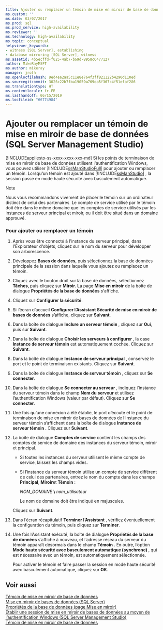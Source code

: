 ```yaml
---
title: Ajouter ou remplacer un témoin de mise en miroir de base de données (SQL Server Management Studio) | Microsoft Docs
ms.custom: ''
ms.date: 03/07/2017
ms.prod: sql
ms.prod_service: high-availability
ms.reviewer: ''
ms.technology: high-availability
ms.topic: conceptual
helpviewer_keywords:
- witness [SQL Server], establishing
- database mirroring [SQL Server], witness
ms.assetid: 4b5ecffd-f025-4ab7-b69d-8958c6477127
author: MikeRayMSFT
ms.author: mikeray
manager: jroth
ms.openlocfilehash: 9ed4ea2aa5c11e8e764f3ff821122b4290d110ed
ms.sourcegitcommit: 3026c22b7fba19059a769ea5f367c4f51efaf286
ms.translationtype: HT
ms.contentlocale: fr-FR
ms.lasthandoff: 06/15/2019
ms.locfileid: "66774984"
---
```

# <a name="add-or-replace-a-database-mirroring-witness-sql-server-management-studio"></a>Ajouter ou remplacer un témoin de mise en miroir de base de données (SQL Server Management Studio)
[!INCLUDE[appliesto-ss-xxxx-xxxx-xxx-md](../../includes/appliesto-ss-xxxx-xxxx-xxx-md.md)]
  Si les points de terminaison de mise en miroir de base de données utilisent l'authentification Windows, vous pouvez utiliser [!INCLUDE[ssManStudioFull](../../includes/ssmanstudiofull-md.md)] pour ajouter ou remplacer un témoin. Lorsqu'un témoin est ajouté dans [!INCLUDE[ssManStudio](../../includes/ssmanstudio-md.md)] , la session passe en mode haute sécurité avec basculement automatique.  
  
> [!NOTE]  
>  Nous vous recommandons vivement de placer le témoin sur un ordinateur distinct de celui des partenaires. Le compte de service utilisé par le témoin doit être dans le même domaine que les comptes de service utilisés par les instances de serveur principal et miroir, ou il doit être situé dans un domaine approuvé.  
  
### <a name="to-add-or-replace-a-witness"></a>Pour ajouter ou remplacer un témoin  
  
1.  Après vous être connecté à l'instance du serveur principal, dans l'Explorateur d'objets, cliquez sur le nom du serveur pour développer son arborescence.  
  
2.  Développez **Bases de données**, puis sélectionnez la base de données principale de la session dans laquelle vous ajoutez ou remplacez un témoin.  
  
3.  Cliquez avec le bouton droit sur la base de données, sélectionnez **Tâches**, puis cliquez sur **Miroir**. La page **Mise en miroir** de la boîte de dialogue **Propriétés de la base de données** s'affiche.  
  
4.  Cliquez sur **Configurer la sécurité**.  
  
5.  Si l’écran d’accueil **Configurer l’Assistant Sécurité de mise en miroir de bases de données** s’affiche, cliquez sur **Suivant**.  
  
6.  Dans la boîte de dialogue **Inclure un serveur témoin** , cliquez sur **Oui**, puis sur **Suivant**.  
  
7.  Dans la boîte de dialogue **Choisir les serveurs à configurer** , la case **Instance de serveur témoin** est automatiquement cochée. Cliquez sur **Suivant**.  
  
8.  Dans la boîte de dialogue **Instance de serveur principal** , conservez le port et le point de terminaison existants. Cliquez sur **Suivant**.  
  
9. Dans la boîte de dialogue **Instance de serveur témoin** , cliquez sur **Se connecter**.  
  
10. Dans la boîte de dialogue **Se connecter au serveur** , indiquez l’instance du serveur témoin dans le champ **Nom du serveur** et utilisez l’authentification Windows (valeur par défaut). Cliquez sur **Se connecter**.  
  
11. Une fois qu’une connexion a été établie, le port d’écoute et le point de terminaison de mise en miroir de bases de données de l’instance du serveur témoin s’affichent dans la boîte de dialogue **Instance de serveur témoin** . Cliquez sur **Suivant**.  
  
12. La boîte de dialogue **Comptes de service** contient les champs des comptes de service de domaine des instances du serveur témoin, miroir et principal.  
  
    -   Si toutes les instances du serveur utilisent le même compte de service, laissez les champs vides.  
  
    -   Si l’instance du serveur témoin utilise un compte de service différent de celui des partenaires, entrez le nom du compte dans les champs **Principal**, **Miroir**et **Témoin** :  
  
         *NOM_DOMAINE* **\\** *nom_utilisateur*  
  
         Le nom de domaine doit être indiqué en majuscules.  
  
     Cliquez sur **Suivant**.  
  
13. Dans l’écran récapitulatif **Terminer l’Assistant** , vérifiez éventuellement la configuration du témoin, puis cliquez sur **Terminer**.  
  
14. Une fois l’Assistant exécuté, la boîte de dialogue **Propriétés de la base de données** s’affiche à nouveau, et l’adresse réseau du serveur du témoin apparaît désormais dans le champ **Témoin** . En outre, l’option **Mode haute sécurité avec basculement automatique (synchrone)** , qui est nécessaire avec un témoin, est automatiquement sélectionnée.  
  
     Pour activer le témoin et faire passer la session en mode haute sécurité avec basculement automatique, cliquez sur **OK**.  
  
## <a name="see-also"></a>Voir aussi  
 [Témoin de mise en miroir de base de données](../../database-engine/database-mirroring/database-mirroring-witness.md)   
 [Mise en miroir de bases de données &#40;SQL Server&#41;](../../database-engine/database-mirroring/database-mirroring-sql-server.md)   
 [Propriétés de la base de données &#40;page Mise en miroir&#41;](../../relational-databases/databases/database-properties-mirroring-page.md)   
 [Établir une session de mise en miroir de bases de données au moyen de l’authentification Windows &#40;SQL Server Management Studio&#41;](../../database-engine/database-mirroring/establish-database-mirroring-session-windows-authentication.md)   
 [Témoin de mise en miroir de base de données](../../database-engine/database-mirroring/database-mirroring-witness.md)  
  
  
